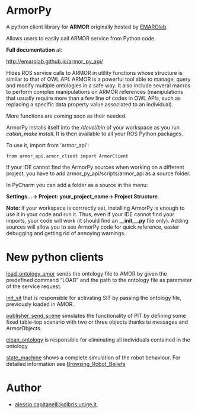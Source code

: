 # ArmorPy
A python client library for **ARMOR** originally hosted by [EMAROlab](https://github.com/EmaroLab/armor_py_api).

Allows users to easily call ARMOR service from Python code.

**Full documentation** at:

http://emarolab.github.io/armor_py_api/

Hides ROS service calls to ARMOR in utility functions whose structure is 
similar to that of OWL API. ARMOR is a powerful tool able to manage, query
and modify multiple ontologies in a safe way. It also include several macros
to perform complex manipulations on ARMOR references (manipulations that
usually require more than a few line of codes in OWL APIs, such as replacing
a specific data property value associated to an individual).

More functions are coming soon as their needed.

ArmorPy installs itself into the */devel/bin* of your workspace as you run
*catkin_make install*. It is then available to all your ROS Python packages.

To use it, import from 'armor_api':

    from armor_api.armor_client import ArmorClient

If your IDE cannot find the ArmorPy sources when working on a different 
project, you have to add armor_py_api/scripts/armor_api as a source folder.

In PyCharm you can add a folder as a source in the menu:

**Settings...-> Project: your_project_name-> Project Structure**.

**Note:** if your workspace is corrrectly set, installing ArmorPy is enough to
use it in your code and run it. Thus, even if your IDE cannot find your imports,
your code will work (it should find an **\_\_init\_\_.py** file only). Adding sources
will allow you to see ArmorPy code for quick reference, easier debugging and 
getting rid of annoying warnings.

# New python clients

[load_ontology_amor](https://github.com/TheGor/injected_armor_pkgs/blob/developingMine/armor_py_client_api/scripts/armor_api/load_ontology_amor.py) sends the ontology file to AMOR by given the predefined command “LOAD” and the path to the ontology file as parameter of the service request.

[init_sit](https://github.com/TheGor/injected_armor_pkgs/blob/developingMine/armor_py_client_api/scripts/armor_api/init_sit.py) that is responsible for activating SIT by passing the ontology file, previously loaded in AMOR.

[publisher_send_scene](https://github.com/TheGor/injected_armor_pkgs/blob/developingMine/armor_py_client_api/scripts/armor_api/publisher_send_scene.py) simulates the functionality of PIT by defining some fixed table-top scenario with two or three objects thanks to messages and ArmorObjects.

[clean_ontology](https://github.com/TheGor/injected_armor_pkgs/blob/developingMine/armor_py_client_api/scripts/armor_api/clean_ontology.py) is responsible for eliminating all individuals contained in the ontology

[state_machine](https://github.com/TheGor/injected_armor_pkgs/blob/developingMine/armor_py_client_api/scripts/armor_api/state_machine.py) shows a complete simulation of the robot behaviour. For detailed information see [Browsing_Robot_Beliefs](https://github.com/TheGor/injected_armor_pkgs/blob/developingMine/Browsing_Robot_Beliefs.pdf) 

# Author
 - [alessio.capitanelli@dibris.unige.it](mailto:alessio.capitanelli@dibris.unige.it).
